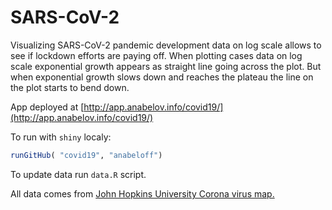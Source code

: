 # SARS-CoV-2

Visualizing SARS-CoV-2 pandemic development data on log scale allows to see if lockdown efforts are paying off. When plotting cases data on log scale exponential growth appears as straight line going across the plot. But when exponential growth slows down and reaches the plateau the line on the plot starts to bend down.

App deployed at [http://app.anabelov.info/covid19/](http://app.anabelov.info/covid19/)

To run with `shiny` localy:
``` R
runGitHub( "covid19", "anabeloff")
```

To update data run `data.R` script.  

All data comes from [John Hopkins University Corona virus map.](https://github.com/CSSEGISandData/COVID-19)